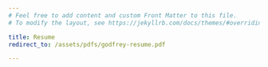 ```yaml
---
# Feel free to add content and custom Front Matter to this file.
# To modify the layout, see https://jekyllrb.com/docs/themes/#overriding-theme-defaults

title: Resume
redirect_to: /assets/pdfs/godfrey-resume.pdf

---
```

